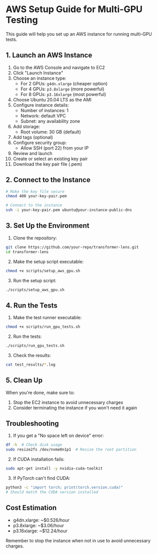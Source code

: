 # AWS Setup Guide for Multi-GPU Testing

This guide will help you set up an AWS instance for running multi-GPU tests.

## 1. Launch an AWS Instance

1. Go to the AWS Console and navigate to EC2
2. Click "Launch Instance"
3. Choose an instance type:
   - For 2 GPUs: `g4dn.xlarge` (cheaper option)
   - For 4 GPUs: `p3.8xlarge` (more powerful)
   - For 8 GPUs: `p3.16xlarge` (most powerful)
4. Choose Ubuntu 20.04 LTS as the AMI
5. Configure instance details:
   - Number of instances: 1
   - Network: default VPC
   - Subnet: any availability zone
6. Add storage:
   - Root volume: 30 GB (default)
7. Add tags (optional)
8. Configure security group:
   - Allow SSH (port 22) from your IP
9. Review and launch
10. Create or select an existing key pair
11. Download the key pair file (.pem)

## 2. Connect to the Instance

```bash
# Make the key file secure
chmod 400 your-key-pair.pem

# Connect to the instance
ssh -i your-key-pair.pem ubuntu@your-instance-public-dns
```

## 3. Set Up the Environment

1. Clone the repository:
```bash
git clone https://github.com/your-repo/transformer-lens.git
cd transformer-lens
```

2. Make the setup script executable:
```bash
chmod +x scripts/setup_aws_gpu.sh
```

3. Run the setup script:
```bash
./scripts/setup_aws_gpu.sh
```

## 4. Run the Tests

1. Make the test runner executable:
```bash
chmod +x scripts/run_gpu_tests.sh
```

2. Run the tests:
```bash
./scripts/run_gpu_tests.sh
```

3. Check the results:
```bash
cat test_results/*.log
```

## 5. Clean Up

When you're done, make sure to:
1. Stop the EC2 instance to avoid unnecessary charges
2. Consider terminating the instance if you won't need it again

## Troubleshooting

1. If you get a "No space left on device" error:
```bash
df -h  # Check disk usage
sudo resize2fs /dev/nvme0n1p1  # Resize the root partition
```

2. If CUDA installation fails:
```bash
sudo apt-get install -y nvidia-cuda-toolkit
```

3. If PyTorch can't find CUDA:
```bash
python3 -c "import torch; print(torch.version.cuda)"
# Should match the CUDA version installed
```

## Cost Estimation

- g4dn.xlarge: ~$0.526/hour
- p3.8xlarge: ~$3.06/hour
- p3.16xlarge: ~$12.24/hour

Remember to stop the instance when not in use to avoid unnecessary charges. 